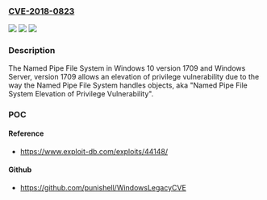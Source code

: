 ### [CVE-2018-0823](https://cve.mitre.org/cgi-bin/cvename.cgi?name=CVE-2018-0823)
![](https://img.shields.io/static/v1?label=Product&message=Named%20Pipe%20File%20System&color=blue)
![](https://img.shields.io/static/v1?label=Version&message=n%2Fa&color=blue)
![](https://img.shields.io/static/v1?label=Vulnerability&message=Important&color=brighgreen)

### Description

The Named Pipe File System in Windows 10 version 1709 and Windows Server, version 1709 allows an elevation of privilege vulnerability due to the way the Named Pipe File System handles objects, aka "Named Pipe File System Elevation of Privilege Vulnerability".

### POC

#### Reference
- https://www.exploit-db.com/exploits/44148/

#### Github
- https://github.com/punishell/WindowsLegacyCVE

